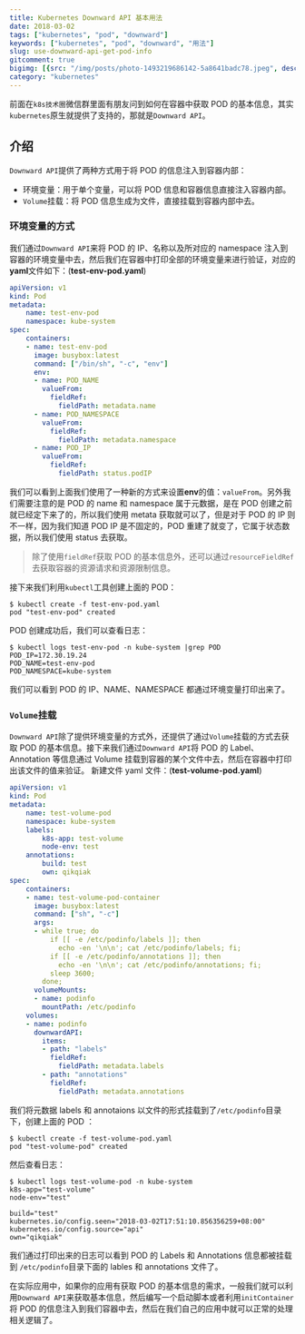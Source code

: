 ```yaml
---
title: Kubernetes Downward API 基本用法
date: 2018-03-02
tags: ["kubernetes", "pod", "downward"]
keywords: ["kubernetes", "pod", "downward", "用法"]
slug: use-downward-api-get-pod-info
gitcomment: true
bigimg: [{src: "/img/posts/photo-1493219686142-5a8641badc78.jpeg", desc: "Draw Something"}]
category: "kubernetes"
---
```


前面在`k8s技术圈`微信群里面有朋友问到如何在容器中获取 POD 的基本信息，其实`kubernetes`原生就提供了支持的，那就是`Downward API`。

<!--more-->

## 介绍
`Downward API`提供了两种方式用于将 POD 的信息注入到容器内部：

* 环境变量：用于单个变量，可以将 POD 信息和容器信息直接注入容器内部。
* `Volume`挂载：将 POD 信息生成为文件，直接挂载到容器内部中去。

### 环境变量的方式
我们通过`Downward API`来将 POD 的 IP、名称以及所对应的 namespace 注入到容器的环境变量中去，然后我们在容器中打印全部的环境变量来进行验证，对应的**yaml**文件如下：(**test-env-pod.yaml**)
```yaml
apiVersion: v1
kind: Pod
metadata:
    name: test-env-pod
    namespace: kube-system
spec:
    containers:
    - name: test-env-pod
      image: busybox:latest
      command: ["/bin/sh", "-c", "env"]
      env:
      - name: POD_NAME
        valueFrom:
          fieldRef:
            fieldPath: metadata.name
      - name: POD_NAMESPACE
        valueFrom:
          fieldRef:
            fieldPath: metadata.namespace
      - name: POD_IP
        valueFrom:
          fieldRef:
            fieldPath: status.podIP
```
我们可以看到上面我们使用了一种新的方式来设置**env**的值：`valueFrom`。另外我们需要注意的是 POD 的 name 和 namespace 属于元数据，是在 POD 创建之前就已经定下来了的，所以我们使用 metata 获取就可以了，但是对于 POD 的 IP 则不一样，因为我们知道 POD IP 是不固定的，POD 重建了就变了，它属于状态数据，所以我们使用 status 去获取。

> 除了使用`fieldRef`获取 POD 的基本信息外，还可以通过`resourceFieldRef`去获取容器的资源请求和资源限制信息。

接下来我们利用`kubectl`工具创建上面的 POD：
```shell
$ kubectl create -f test-env-pod.yaml
pod "test-env-pod" created
```
POD 创建成功后，我们可以查看日志：
```shell
$ kubectl logs test-env-pod -n kube-system |grep POD
POD_IP=172.30.19.24
POD_NAME=test-env-pod
POD_NAMESPACE=kube-system
```
我们可以看到 POD 的 IP、NAME、NAMESPACE 都通过环境变量打印出来了。

### `Volume`挂载
`Downward API`除了提供环境变量的方式外，还提供了通过`Volume`挂载的方式去获取 POD 的基本信息。接下来我们通过`Downward API`将 POD 的 Label、Annotation 等信息通过 Volume 挂载到容器的某个文件中去，然后在容器中打印出该文件的值来验证。
新建文件 yaml 文件：(**test-volume-pod.yaml**)
```yaml
apiVersion: v1
kind: Pod
metadata:
    name: test-volume-pod
    namespace: kube-system
    labels:
        k8s-app: test-volume
        node-env: test
    annotations:
        build: test
        own: qikqiak
spec:
    containers:
    - name: test-volume-pod-container
      image: busybox:latest
      command: ["sh", "-c"]
      args:
      - while true; do
          if [[ -e /etc/podinfo/labels ]]; then
            echo -en '\n\n'; cat /etc/podinfo/labels; fi;
          if [[ -e /etc/podinfo/annotations ]]; then
            echo -en '\n\n'; cat /etc/podinfo/annotations; fi;
          sleep 3600;
        done;
      volumeMounts:
      - name: podinfo
        mountPath: /etc/podinfo
    volumes:
    - name: podinfo
      downwardAPI:
        items:
        - path: "labels"
          fieldRef:
            fieldPath: metadata.labels
        - path: "annotations"
          fieldRef:
            fieldPath: metadata.annotations
```
我们将元数据 labels 和 annotaions 以文件的形式挂载到了`/etc/podinfo`目录下，创建上面的 POD ：
```shell
$ kubectl create -f test-volume-pod.yaml
pod "test-volume-pod" created
```
然后查看日志：
```shell
$ kubectl logs test-volume-pod -n kube-system
k8s-app="test-volume"
node-env="test"

build="test"
kubernetes.io/config.seen="2018-03-02T17:51:10.856356259+08:00"
kubernetes.io/config.source="api"
own="qikqiak"
```
我们通过打印出来的日志可以看到 POD 的 Labels 和 Annotations 信息都被挂载到 `/etc/podinfo`目录下面的 lables 和 annotations 文件了。

在实际应用中，如果你的应用有获取 POD 的基本信息的需求，一般我们就可以利用`Downward API`来获取基本信息，然后编写一个启动脚本或者利用`initContainer`将 POD 的信息注入到我们容器中去，然后在我们自己的应用中就可以正常的处理相关逻辑了。

<!--adsense-self-->